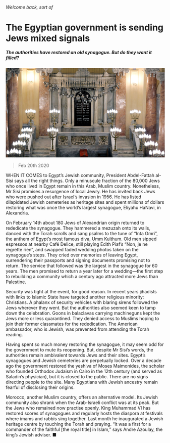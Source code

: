 ###### Welcome back, sort of

# The Egyptian government is sending Jews mixed signals 

##### The authorities have restored an old synagogue. But do they want it filled? 

![image](images/20200222_MAP005_0.jpg) 

> Feb 20th 2020 

WHEN IT COMES to Egypt’s Jewish community, President Abdel-Fattah al-Sisi says all the right things. Only a minuscule fraction of the 80,000 Jews who once lived in Egypt remain in this Arab, Muslim country. Nonetheless, Mr Sisi promises a resurgence of local Jewry. He has invited back Jews who were pushed out after Israel’s invasion in 1956. He has listed dilapidated Jewish cemeteries as heritage sites and spent millions of dollars restoring what was once the world’s largest synagogue, Eliyahu HaNavi, in Alexandria.

On February 14th about 180 Jews of Alexandrian origin returned to rededicate the synagogue. They hammered a mezuzah onto its walls, danced with the Torah scrolls and sang psalms to the tune of “Inta Omri”, the anthem of Egypt’s most famous diva, Umm Kulthum. Old men sipped espressos at nearby Café Delice, still playing Edith Piaf’s “Non, je ne regrette rien”, and swapped faded wedding photos taken on the synagogue’s steps. They cried over memories of leaving Egypt, surrendering their passports and signing documents promising not to return. The service that followed was the largest in the synagogue for 60 years. The men promised to return a year later for a wedding—the first step to rebuilding a community which a century ago attracted more Jews than Palestine.


Security was tight at the event, for good reason. In recent years jihadists with links to Islamic State have targeted another religious minority: Christians. A phalanx of security vehicles with blaring sirens followed the Jews wherever they went. But the authorities also seemed keen to tamp down the celebration. Goons in balaclavas carrying machineguns kept the Jews more or less quarantined. They denied access to Muslims hoping to join their former classmates for the rededication. The American ambassador, who is Jewish, was prevented from attending the Torah reading.

Having spent so much money restoring the synagogue, it may seem odd for the government to mute its reopening. But, despite Mr Sisi’s words, the authorities remain ambivalent towards Jews and their sites. Egypt’s synagogues and Jewish cemeteries are perpetually locked. Over a decade ago the government restored the yeshiva of Moses Maimonides, the scholar who founded Orthodox Judaism in Cairo in the 12th century (and served as Saladin’s physician), but it is closed to the public. There are no signs directing people to the site. Many Egyptians with Jewish ancestry remain fearful of disclosing their origins.

Morocco, another Muslim country, offers an alternative model. Its Jewish community also shrank when the Arab-Israeli conflict was at its peak. But the Jews who remained now practise openly. King Muhammad VI has restored scores of synagogues and regularly hosts the diaspora at festivals where imams and rabbis sing together. Last month he inaugurated a Jewish heritage centre by touching the Torah and praying. “It was a first for a commander of the faithful [the royal title] in Islam,” says Andre Azoulay, the king’s Jewish adviser. ■

